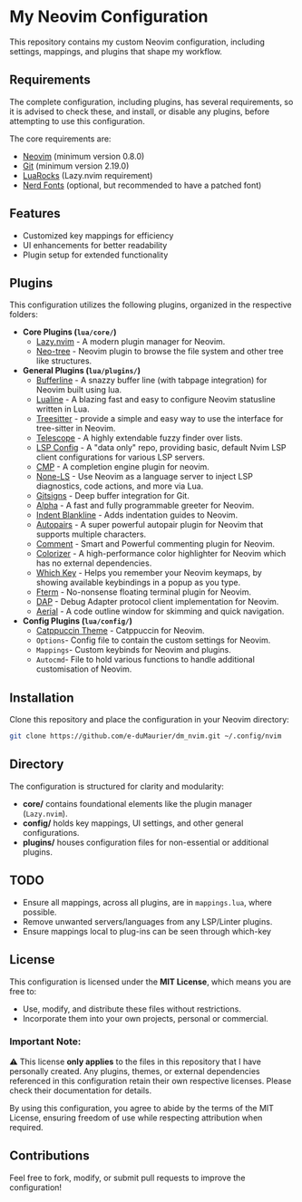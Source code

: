 # My Neovim Configuration

This repository contains my custom Neovim configuration, including settings, mappings, and plugins that shape my workflow.

## Requirements

The complete configuration, including plugins, has several requirements, so it is advised to check these, and install, or disable any plugins, before attempting to use this configuration.

The core requirements are:

- [Neovim](https://neovim.io/) (minimum version 0.8.0)
- [Git](https://git-scm.com/) (minimum version 2.19.0)
- [LuaRocks](https://luarocks.org/) (Lazy.nvim requirement)
- [Nerd Fonts](https://www.nerdfonts.com/) (optional, but recommended to have a patched font)

## Features

- Customized key mappings for efficiency
- UI enhancements for better readability
- Plugin setup for extended functionality

## Plugins

This configuration utilizes the following plugins, organized in the respective folders:

- **Core Plugins (`lua/core/`)**
  - [Lazy.nvim](https://lazy.folke.io/) - A modern plugin manager for Neovim.
  - [Neo-tree](https://github.com/nvim-neo-tree/neo-tree.nvim) - Neovim plugin to browse the file system and other tree like structures.
- **General Plugins (`lua/plugins/`)**
  - [Bufferline](https://github.com/akinsho/bufferline.nvim) - A snazzy buffer line (with tabpage integration) for Neovim built using lua.
  - [Lualine](https://github.com/nvim-lualine/lualine.nvim) - A blazing fast and easy to configure Neovim statusline written in Lua.
  - [Treesitter](https://github.com/nvim-treesitter/nvim-treesitter) - provide a simple and easy way to use the interface for tree-sitter in Neovim.
  - [Telescope](https://github.com/nvim-telescope/telescope.nvim) - A highly extendable fuzzy finder over lists.
  - [LSP Config](https://github.com/neovim/nvim-lspconfig) - A "data only" repo, providing basic, default Nvim LSP client configurations for various LSP servers.
  - [CMP](https://github.com/hrsh7th/nvim-cmp) - A completion engine plugin for neovim.
  - [None-LS](https://github.com/nvimtools/none-ls.nvim) - Use Neovim as a language server to inject LSP diagnostics, code actions, and more via Lua.
  - [Gitsigns](https://github.com/lewis6991/gitsigns.nvim) - Deep buffer integration for Git.
  - [Alpha](https://github.com/goolord/alpha-nvim) - A fast and fully programmable greeter for Neovim.
  - [Indent Blankline](https://github.com/lukas-reineke/indent-blankline.nvim) - Adds indentation guides to Neovim.
  - [Autopairs](https://github.com/windwp/nvim-autopairs) - A super powerful autopair plugin for Neovim that supports multiple characters.
  - [Comment](https://github.com/numToStr/Comment.nvim) - Smart and Powerful commenting plugin for Neovim.
  - [Colorizer](https://github.com/norcalli/nvim-colorizer.lua) - A high-performance color highlighter for Neovim which has no external dependencies.
  - [Which Key](https://github.com/folke/which-key.nvim) - Helps you remember your Neovim keymaps, by showing available keybindings in a popup as you type.
  - [Fterm](https://github.com/numToStr/FTerm.nvim) - No-nonsense floating terminal plugin for Neovim.
  - [DAP](https://github.com/mfussenegger/nvim-dap) - Debug Adapter protocol client implementation for Neovim.
  - [Aerial](https://github.com/stevearc/aerial.nvim) - A code outline window for skimming and quick navigation.
- **Config Plugins (`lua/config/`)**
  - [Catppuccin Theme](https://github.com/catppuccin/nvim) - Catppuccin for Neovim.
  - `Options`- Config file to contain the custom settings for Neovim.
  - `Mappings`- Custom keybinds for Neovim and plugins.
  - `Autocmd`- File to hold various functions to handle additional customisation of Neovim.

## Installation

Clone this repository and place the configuration in your Neovim directory:

```sh
git clone https://github.com/e-duMaurier/dm_nvim.git ~/.config/nvim
```

## Directory

The configuration is structured for clarity and modularity:

- **core/** contains foundational elements like the plugin manager (`Lazy.nvim`).
- **config/** holds key mappings, UI settings, and other general configurations.
- **plugins/** houses configuration files for non-essential or additional plugins.

## TODO

- Ensure all mappings, across all plugins, are in `mappings.lua`, where possible.
- Remove unwanted servers/languages from any LSP/Linter plugins.
- Ensure mappings local to plug-ins can be seen through which-key

## License

This configuration is licensed under the **MIT License**, which means you are free to:

- Use, modify, and distribute these files without restrictions.
- Incorporate them into your own projects, personal or commercial.

### Important Note:

⚠️ This license **only applies** to the files in this repository that I have personally created. Any plugins, themes, or external dependencies referenced in this configuration retain their own respective licenses. Please check their documentation for details.

By using this configuration, you agree to abide by the terms of the MIT License, ensuring freedom of use while respecting attribution when required.

## Contributions

Feel free to fork, modify, or submit pull requests to improve the configuration!
